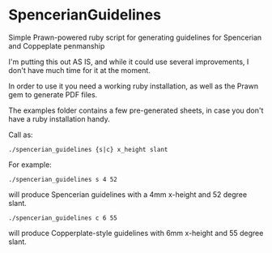 SpencerianGuidelines
====================

Simple Prawn-powered ruby script for generating guidelines for Spencerian and Coppeplate penmanship

I'm putting this out AS IS, and while it could use several improvements, I don't have much time for it at the moment.

In order to use it you need a working ruby installation, as well as the Prawn gem to generate PDF files.

The examples folder contains a few pre-generated sheets, in case you don't have a ruby installation handy.

Call as:

    ./spencerian_guidelines {s|c} x_height slant

 For example:

    ./spencerian_guidelines s 4 52

 will produce Spencerian guidelines with a 4mm x-height and 52 degree slant.

    ./spencerian_guidelines c 6 55

will produce Copperplate-style guidelines with 6mm x-height and 55 degree slant.
